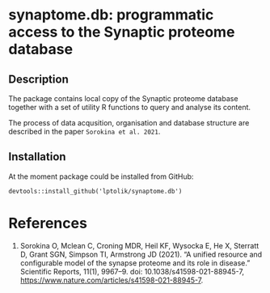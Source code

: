# synaptome.db: programmatic access to the Synaptic proteome database
## Description
The package contains local copy of the Synaptic proteome database together with a set of utility R functions to query and analyse its content.

The process of data acqusition, organisation and database structure are described in the paper `Sorokina et al. 2021`.

## Installation

At the moment package could be installed from GitHub:
```
devtools::install_github('lptolik/synaptome.db')
```

# References
1. Sorokina O, Mclean C, Croning MDR, Heil KF, Wysocka E, He X, Sterratt D, Grant SGN, Simpson TI, Armstrong JD (2021). “A unified resource and configurable model of the synapse proteome and its role in disease.” Scientific Reports, 11(1), 9967–9. doi: 10.1038/s41598-021-88945-7, https://www.nature.com/articles/s41598-021-88945-7.

